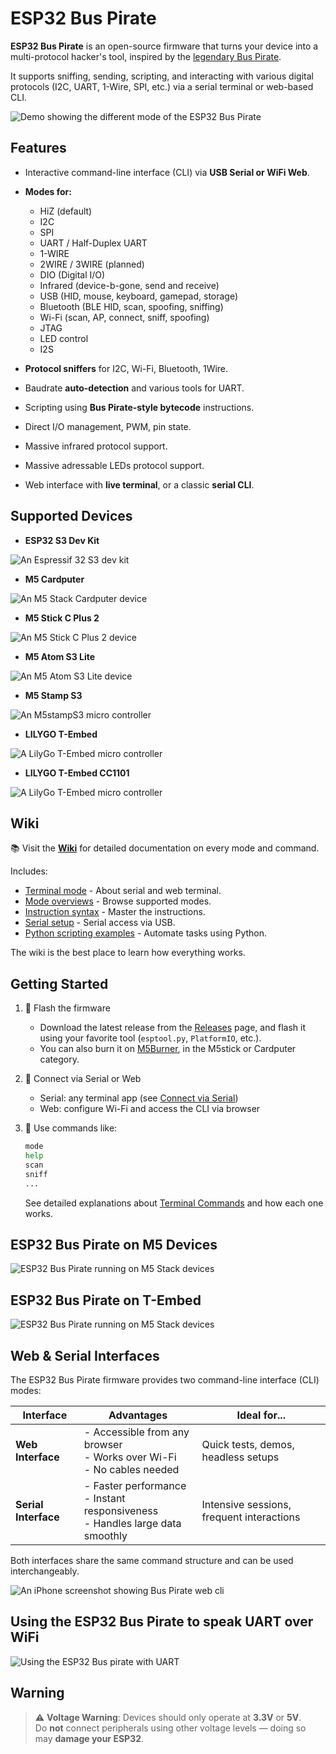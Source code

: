 # ESP32 Bus Pirate

**ESP32 Bus Pirate** is an open-source firmware that turns your device into a multi-protocol hacker's tool, inspired by the [legendary Bus Pirate](https://buspirate.com/).

It supports sniffing, sending, scripting, and interacting with various digital protocols (I2C, UART, 1-Wire, SPI, etc.) via a serial terminal or web-based CLI.

![Demo showing the different mode of the ESP32 Bus Pirate](images/demo.gif)

## Features

- Interactive command-line interface (CLI) via **USB Serial or WiFi Web**.
- **Modes for:**
  - HiZ (default)
  - I2C
  - SPI
  - UART / Half-Duplex UART
  - 1-WIRE
  - 2WIRE / 3WIRE (planned)
  - DIO (Digital I/O)
  - Infrared (device-b-gone, send and receive)
  - USB (HID, mouse, keyboard, gamepad, storage)
  - Bluetooth (BLE HID, scan, spoofing, sniffing)
  - Wi-Fi (scan, AP, connect, sniff, spoofing)
  - JTAG
  - LED control
  - I2S

- **Protocol sniffers** for I2C, Wi-Fi, Bluetooth, 1Wire.
- Baudrate **auto-detection** and various tools for UART.
- Scripting using **Bus Pirate-style bytecode** instructions.
- Direct I/O management, PWM, pin state.
- Massive infrared protocol support.
- Massive adressable LEDs protocol support.
- Web interface with **live terminal**, or a classic **serial CLI**.

## Supported Devices

- **ESP32 S3 Dev Kit**

![An Espressif 32 S3 dev kit](images/s3-devkit.jpg)

- **M5 Cardputer**

![An M5 Stack Cardputer device](images/cardputer.jpg)

- **M5 Stick C Plus 2**

![An M5 Stick C Plus 2 device](images/m5stick.jpg)

- **M5 Atom S3 Lite**

![An M5 Atom S3 Lite device](images/atom.jpg)

- **M5 Stamp S3**

![An M5stampS3 micro controller](images/stamps3.jpg)

- **LILYGO T-Embed**

![A LilyGo T-Embed micro controller](images/tembed.jpg)

- **LILYGO T-Embed CC1101**

![A LilyGo T-Embed micro controller](images/tembedcc1101.jpg)


## Wiki

📚 Visit the **[Wiki](https://github.com/geo-tp/ESP32-Bus-Pirate/wiki)** for detailed documentation on every mode and command.

Includes:
- [Terminal mode](https://github.com/geo-tp/ESP32-Bus-Pirate/wiki/00-Terminal) - About serial and web terminal.
- [Mode overviews](https://github.com/geo-tp/ESP32-Bus-Pirate/wiki) - Browse supported modes.
- [Instruction syntax](https://github.com/geo-tp/ESP32-Bus-Pirate/wiki/99-Instructions) - Master the instructions.
- [Serial setup](https://github.com/geo-tp/ESP32-Bus-Pirate/wiki/99-Serial) - Serial access via USB.
- [Python scripting examples](https://github.com/geo-tp/ESP32-Bus-Pirate/wiki/99-Python) - Automate tasks using Python.



The wiki is the best place to learn how everything works.

## Getting Started

1. 🔧 Flash the firmware  
   - Download the latest release from the [Releases](https://github.com/geo-tp/ESP32-Bus-Pirate/releases) page, and flash it using your favorite tool (`esptool.py`, `PlatformIO`, etc.).
   - You can also burn it on [M5Burner](https://docs.m5stack.com/en/download), in the M5stick or Cardputer category.

2. 🔌 Connect via Serial or Web
   - Serial: any terminal app (see [Connect via Serial](https://github.com/geo-tp/ESP32-Bus-Pirate/wiki/99-Serial))
   - Web: configure Wi-Fi and access the CLI via browser

3. 🧪 Use commands like:
   ```bash
   mode
   help
   scan
   sniff
   ...
    ```
   See detailed explanations about [Terminal Commands](https://github.com/geo-tp/ESP32-Bus-Pirate/wiki) and how each one works.
   
## ESP32 Bus Pirate on M5 Devices
![ESP32 Bus Pirate running on M5 Stack devices](images/m5buspirate_s.jpg)

## ESP32 Bus Pirate on T-Embed
![ESP32 Bus Pirate running on M5 Stack devices](images/tembedbuspirate_s.jpg)

## Web & Serial Interfaces

The ESP32 Bus Pirate firmware provides two command-line interface (CLI) modes:

| Interface         | Advantages                                                                 | Ideal for...                          |
|------------------|-----------------------------------------------------------------------------|----------------------------------------|
| **Web Interface** | - Accessible from any browser<br>- Works over Wi-Fi<br>- No cables needed | Quick tests, demos, headless setups   |
| **Serial Interface** | - Faster performance<br>- Instant responsiveness<br>- Handles large data smoothly | Intensive sessions, frequent interactions |


Both interfaces share the same command structure and can be used interchangeably.

![An iPhone screenshot showing Bus Pirate web cli](images/mobile_s.jpg)

## Using the ESP32 Bus Pirate to speak UART over WiFi
![Using the ESP32 Bus pirate with UART](images/demo2.gif)


## Warning
> ⚠️ **Voltage Warning**: Devices should only operate at **3.3V** or **5V**.  
> Do **not** connect peripherals using other voltage levels — doing so may **damage your ESP32**.
